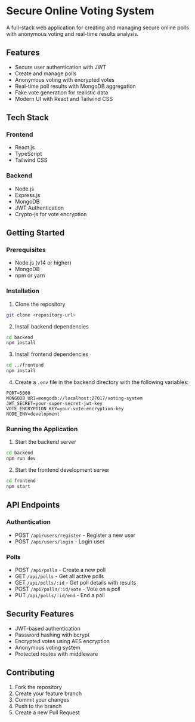 # Secure Online Voting System

A full-stack web application for creating and managing secure online polls with anonymous voting and real-time results analysis.

## Features

- Secure user authentication with JWT
- Create and manage polls
- Anonymous voting with encrypted votes
- Real-time poll results with MongoDB aggregation
- Fake vote generation for realistic data
- Modern UI with React and Tailwind CSS

## Tech Stack

### Frontend
- React.js
- TypeScript
- Tailwind CSS

### Backend
- Node.js
- Express.js
- MongoDB
- JWT Authentication
- Crypto-js for vote encryption

## Getting Started

### Prerequisites
- Node.js (v14 or higher)
- MongoDB
- npm or yarn

### Installation

1. Clone the repository
```bash
git clone <repository-url>
```

2. Install backend dependencies
```bash
cd backend
npm install
```

3. Install frontend dependencies
```bash
cd ../frontend
npm install
```

4. Create a `.env` file in the backend directory with the following variables:
```
PORT=5000
MONGODB_URI=mongodb://localhost:27017/voting-system
JWT_SECRET=your-super-secret-jwt-key
VOTE_ENCRYPTION_KEY=your-vote-encryption-key
NODE_ENV=development
```

### Running the Application

1. Start the backend server
```bash
cd backend
npm run dev
```

2. Start the frontend development server
```bash
cd frontend
npm start
```

## API Endpoints

### Authentication
- POST `/api/users/register` - Register a new user
- POST `/api/users/login` - Login user

### Polls
- POST `/api/polls` - Create a new poll
- GET `/api/polls` - Get all active polls
- GET `/api/polls/:id` - Get poll details with results
- POST `/api/polls/:id/vote` - Vote on a poll
- PUT `/api/polls/:id/end` - End a poll

## Security Features

- JWT-based authentication
- Password hashing with bcrypt
- Encrypted votes using AES encryption
- Anonymous voting system
- Protected routes with middleware

## Contributing

1. Fork the repository
2. Create your feature branch
3. Commit your changes
4. Push to the branch
5. Create a new Pull Request 